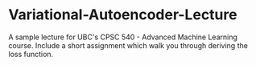 # Variational-Autoencoder-Lecture
A sample lecture for UBC's CPSC 540 - Advanced Machine Learning course. Include a short assignment which walk you through deriving the loss function.
